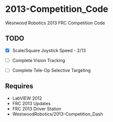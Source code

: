 2013-Competition_Code
=====================

Westwood Robotics 2013 FRC Competition Code

TODO
--------
- [x] Scale/Square Joystick Speed - 2/13
- [ ] Complete Vision Tracking
- [ ] Complete Tele-Op Selective Targeting


Requires
--------
- LabVIEW 2012
- FRC 2013 Updates
- FRC 2013 Driver Station
- WestwoodRobotics/2013-Competition_Dash
